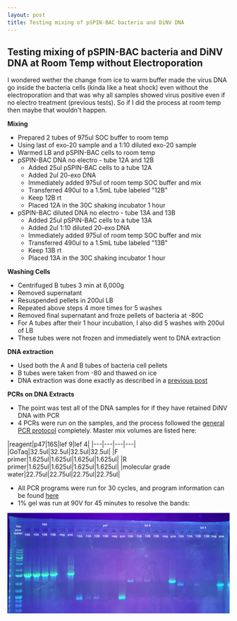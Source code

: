 ```yaml
---
layout: post
title: Testing mixing of pSPIN-BAC bacteria and DiNV DNA 
---
```


## Testing mixing of pSPIN-BAC bacteria and DiNV DNA at Room Temp without Electroporation

I wondered wether the change from ice to warm buffer made the virus DNA go inside the bacteria cells (kinda like a heat shock) even without the electroporation and that was why all samples showed virus positive even if no electro treatment (previous tests). So if I did the process at room temp then maybe that wouldn't happen. 

**Mixing**

- Prepared 2 tubes of 975ul SOC buffer to room temp
- Using last of exo-20 sample and a 1:10 diluted exo-20 sample 
- Warmed LB and pSPIN-BAC cells to room temp 
- pSPIN-BAC DNA no electro - tube 12A and 12B 
    - Added 25ul pSPIN-BAC cells to a tube 12A
    - Added 2ul 20-exo DNA
    - Immediately added 975ul of room temp SOC buffer and mix
    - Transferred 490ul to a 1.5mL tube labeled "12B"
    - Keep 12B rt
    - Placed 12A in the 30C shaking incubator 1 hour
- pSPIN-BAC diluted DNA no electro - tube 13A and 13B 
    - Added 25ul pSPIN-BAC cells to a tube 13A
    - Added 2ul 1:10 diluted 20-exo DNA
    - Immediately added 975ul of room temp SOC buffer and mix
    - Transferred 490ul to a 1.5mL tube labeled "13B"
    - Keep 13B rt
    - Placed 13A in the 30C shaking incubator 1 hour

**Washing Cells**
- Centrifuged B tubes 3 min at 6,000g
- Removed supernatant 
- Resuspended pellets in 200ul LB 
- Repeated above steps 4 more times for 5 washes
- Removed final supernatant and froze pellets of bacteria at -80C 
- For A tubes after their 1 hour incubation, I also did 5 washes with 200ul of LB 
- These tubes were not frozen and immediately went to DNA extraction 

**DNA extraction**
- Used both the A and B tubes of bacteria cell pellets 
- B tubes were taken from -80 and thawed on ice 
- DNA extraction was done exactly as described in a [previous post](https://meschedl.github.io/Unckless-Lab-Notebook-Maggie/2024/02/19/electroporation-test.html)

**PCRs on DNA Extracts**

- The point was test all of the DNA samples for if they have retained DiNV DNA with PCR 
- 4 PCRs were run on the samples, and the process followed the [general PCR protocol](https://github.com/meschedl/Unckless_Lab_Resources/blob/main/protocols/PCR_protocol_general.md) completely. Master mix volumes are listed here:

|reagent|p47|16S|lef 9|lef 4|
|---|---|---|---|
|GoTaq|32.5ul|32.5ul|32.5ul|32.5ul|
|F primer|1.625ul|1.625ul|1.625ul|1.625ul|
|R primer|1.625ul|1.625ul|1.625ul|1.625ul|
|molecular grade water|22.75ul|22.75ul|22.75ul|22.75ul|

- All PCR programs were run for 30 cycles, and program information can be found [here](https://docs.google.com/spreadsheets/d/1IaLLjsa4SXJr90wUi8xyE1dYvWmHsbThSz3d8N9KaK0/edit#gid=0)
- 1% gel was run at 90V for 45 minutes to resolve the bands:

![](https://raw.githubusercontent.com/meschedl/Unckless-Lab-Notebook-Maggie/master/images/20240227-gel.jpeg)